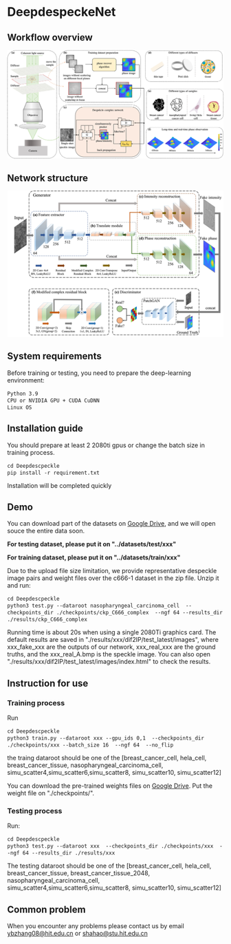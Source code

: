 # DeepdespeckeNet

## Workflow overview
![Workflow overview](/assets/overview.jpg)


## Network structure
![Network structure](/assets/network.jpg)

## System requirements
Before training or testing, you need to prepare the deep-learning environment:
```
Python 3.9
CPU or NVIDIA GPU + CUDA CuDNN
Linux OS
```

## Installation guide
You should prepare at least 2 2080ti gpus or change the batch size in training process. 
```
cd Deepdescpeckle 
pip install -r requirement.txt
```
Installation will be completed quickly

## Demo
You can download part of the datasets on [Google Drive](https://drive.google.com/drive/folders/1jF5DLO8Ug0hElA0rOrNcWN_RJUkaqjCp?usp=sharing), and we will open souce the entire data soon.

**For testing dataset, please put it on "../datasets/test/xxx"**

**For training dataset, please put it on "../datasets/train/xxx"**

Due to the upload file size limitation, we provide representative despeckle image pairs and weight files over the c666-1 dataset in the zip file. Unzip it and run: 

```
cd Deepdescpeckle 
python3 test.py --dataroot nasopharyngeal_carcinoma_cell  --checkpoints_dir ./checkpoints/ckp_C666_complex  --ngf 64 --results_dir ./results/ckp_C666_complex
```

Running time is about 20s when using a single 2080Ti graphics card. The default results are saved in "./results/xxx/dif2IP/test_latest/images", where xxx_fake_xxx are the outputs of our network, xxx_real_xxx are the ground truths, and the xxx_real_A.bmp is the speckle image. You can also open "./results/xxx/dif2IP/test_latest/images/index.html" to check the results.


## Instruction for use
### Training process

Run 
```
cd Deepdescpeckle 
python3 train.py --dataroot xxx --gpu_ids 0,1  --checkpoints_dir ./checkpoints/xxx --batch_size 16  --ngf 64  --no_flip
```
the traing dataroot should be one of the [breast_cancer_cell, hela_cell, breast_cancer_tissue, nasopharyngeal_carcinoma_cell, simu_scatter4,simu_scatter6,simu_scatter8, simu_scatter10, simu_scatter12]

You can download the pre-trained weights files on [Google Drive](https://drive.google.com/drive/folders/1-KcDxA5QWE8G-_YlJphAYG-20pO4x5rx?usp=sharing). Put the weight file on "./checkpoints/".
### Testing process

Run:
```
cd Deepdescpeckle 
python3 test.py --dataroot xxx  --checkpoints_dir ./checkpoints/xxx  --ngf 64 --results_dir ./results/xxx
```

The testing dataroot should be one of the [breast_cancer_cell, hela_cell, breast_cancer_tissue, breast_cancer_tissue_2048, nasopharyngeal_carcinoma_cell, simu_scatter4,simu_scatter6,simu_scatter8, simu_scatter10, simu_scatter12]



## Common problem
When you encounter any problems please contact us by email <ybzhang08@hit.edu.cn> or <shahao@stu.hit.edu.cn> 
